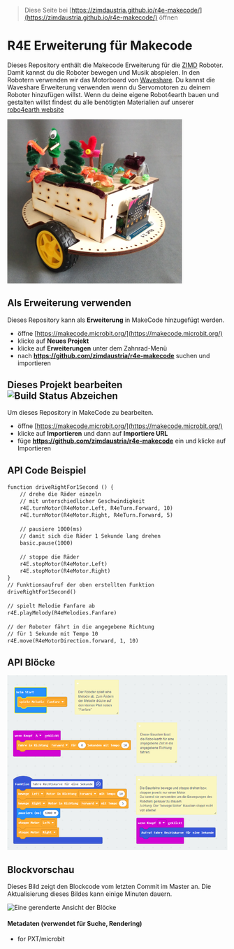 
> Diese Seite bei [https://zimdaustria.github.io/r4e-makecode/](https://zimdaustria.github.io/r4e-makecode/) öffnen

# R4E Erweiterung für Makecode
Dieses Repository enthält die Makecode Erweiterung für die [ZIMD]() Roboter. Damit kannst du die Roboter bewegen und Musik abspielen. In den Robotern verwenden wir das Motorboard von [Waveshare](https://www.waveshare.com/wiki/Motor_Driver_for_micro:bit). Du kannst die Waveshare Erweiterung verwenden wenn du Servomotoren zu deinem Roboter hinzufügen willst.
Wenn du deine eigene Robot4earth bauen und gestalten willst findest du alle benötigten Materialien auf unserer [robo4earth website](https://www.robo4earth.at/#roboter)

<img src="pictures/robot1.jpg" style="width:400px;"/><br/>

## Als Erweiterung verwenden

Dieses Repository kann als **Erweiterung** in MakeCode hinzugefügt werden.

* öffne [https://makecode.microbit.org/](https://makecode.microbit.org/)
* klicke auf **Neues Projekt**
* klicke auf **Erweiterungen** unter dem Zahnrad-Menü
* nach **https://github.com/zimdaustria/r4e-makecode** suchen und importieren

## Dieses Projekt bearbeiten ![Build Status Abzeichen](https://github.com/zimdaustria/r4e-makecode/workflows/MakeCode/badge.svg)

Um dieses Repository in MakeCode zu bearbeiten.

* öffne [https://makecode.microbit.org/](https://makecode.microbit.org/)
* klicke auf **Importieren** und dann auf **Importiere URL**
* füge **https://github.com/zimdaustria/r4e-makecode** ein und klicke auf Importieren

## API Code Beispiel
```
function driveRightFor1Second () {
    // drehe die Räder einzeln 
    // mit unterschiedlicher Geschwindigkeit
    r4E.turnMotor(R4eMotor.Left, R4eTurn.Forward, 10)
    r4E.turnMotor(R4eMotor.Right, R4eTurn.Forward, 5)

    // pausiere 1000(ms) 
    // damit sich die Räder 1 Sekunde lang drehen
    basic.pause(1000)

    // stoppe die Räder
    r4E.stopMotor(R4eMotor.Left)
    r4E.stopMotor(R4eMotor.Right)
}
// Funktionsaufruf der oben erstellten Funktion
driveRightFor1Second()

// spielt Melodie Fanfare ab
r4E.playMelody(R4eMelodies.Fanfare)

// der Roboter fährt in die angegebene Richtung
// für 1 Sekunde mit Tempo 10
r4E.move(R4eMotorDirection.forward, 1, 10)
```

## API Blöcke
<img src="pictures/Robo4EarthAPIGerman.PNG"/><br/>

## Blockvorschau

Dieses Bild zeigt den Blockcode vom letzten Commit im Master an.
Die Aktualisierung dieses Bildes kann einige Minuten dauern.

![Eine gerenderte Ansicht der Blöcke](https://github.com/zimdaustria/r4e-makecode/raw/master/.github/makecode/blocks.png)

#### Metadaten (verwendet für Suche, Rendering)

* for PXT/microbit
<script src="https://makecode.com/gh-pages-embed.js"></script><script>makeCodeRender("{{ site.makecode.home_url }}", "{{ site.github.owner_name }}/{{ site.github.repository_name }}");</script>
